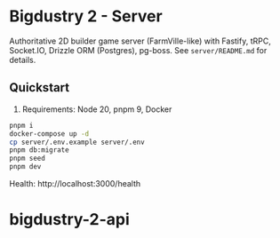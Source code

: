 # Bigdustry 2 - Server

Authoritative 2D builder game server (FarmVille-like) with Fastify, tRPC, Socket.IO, Drizzle ORM (Postgres), pg-boss. See `server/README.md` for details.

## Quickstart

1) Requirements: Node 20, pnpm 9, Docker

```bash
pnpm i
docker-compose up -d
cp server/.env.example server/.env
pnpm db:migrate
pnpm seed
pnpm dev
```

Health: http://localhost:3000/health

# bigdustry-2-api